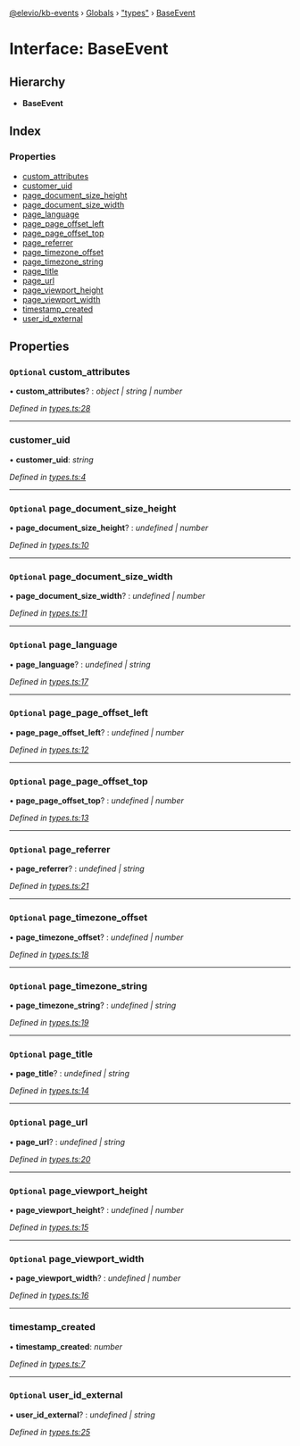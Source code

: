 [@elevio/kb-events](../README.md) › [Globals](../globals.md) › ["types"](../modules/_types_.md) › [BaseEvent](_types_.baseevent.md)

# Interface: BaseEvent

## Hierarchy

* **BaseEvent**

## Index

### Properties

* [custom_attributes](_types_.baseevent.md#optional-custom_attributes)
* [customer_uid](_types_.baseevent.md#customer_uid)
* [page_document_size_height](_types_.baseevent.md#optional-page_document_size_height)
* [page_document_size_width](_types_.baseevent.md#optional-page_document_size_width)
* [page_language](_types_.baseevent.md#optional-page_language)
* [page_page_offset_left](_types_.baseevent.md#optional-page_page_offset_left)
* [page_page_offset_top](_types_.baseevent.md#optional-page_page_offset_top)
* [page_referrer](_types_.baseevent.md#optional-page_referrer)
* [page_timezone_offset](_types_.baseevent.md#optional-page_timezone_offset)
* [page_timezone_string](_types_.baseevent.md#optional-page_timezone_string)
* [page_title](_types_.baseevent.md#optional-page_title)
* [page_url](_types_.baseevent.md#optional-page_url)
* [page_viewport_height](_types_.baseevent.md#optional-page_viewport_height)
* [page_viewport_width](_types_.baseevent.md#optional-page_viewport_width)
* [timestamp_created](_types_.baseevent.md#timestamp_created)
* [user_id_external](_types_.baseevent.md#optional-user_id_external)

## Properties

### `Optional` custom_attributes

• **custom_attributes**? : *object | string | number*

*Defined in [types.ts:28](https://github.com/elevio/kb-events/blob/b56fb39/src/types.ts#L28)*

___

###  customer_uid

• **customer_uid**: *string*

*Defined in [types.ts:4](https://github.com/elevio/kb-events/blob/b56fb39/src/types.ts#L4)*

___

### `Optional` page_document_size_height

• **page_document_size_height**? : *undefined | number*

*Defined in [types.ts:10](https://github.com/elevio/kb-events/blob/b56fb39/src/types.ts#L10)*

___

### `Optional` page_document_size_width

• **page_document_size_width**? : *undefined | number*

*Defined in [types.ts:11](https://github.com/elevio/kb-events/blob/b56fb39/src/types.ts#L11)*

___

### `Optional` page_language

• **page_language**? : *undefined | string*

*Defined in [types.ts:17](https://github.com/elevio/kb-events/blob/b56fb39/src/types.ts#L17)*

___

### `Optional` page_page_offset_left

• **page_page_offset_left**? : *undefined | number*

*Defined in [types.ts:12](https://github.com/elevio/kb-events/blob/b56fb39/src/types.ts#L12)*

___

### `Optional` page_page_offset_top

• **page_page_offset_top**? : *undefined | number*

*Defined in [types.ts:13](https://github.com/elevio/kb-events/blob/b56fb39/src/types.ts#L13)*

___

### `Optional` page_referrer

• **page_referrer**? : *undefined | string*

*Defined in [types.ts:21](https://github.com/elevio/kb-events/blob/b56fb39/src/types.ts#L21)*

___

### `Optional` page_timezone_offset

• **page_timezone_offset**? : *undefined | number*

*Defined in [types.ts:18](https://github.com/elevio/kb-events/blob/b56fb39/src/types.ts#L18)*

___

### `Optional` page_timezone_string

• **page_timezone_string**? : *undefined | string*

*Defined in [types.ts:19](https://github.com/elevio/kb-events/blob/b56fb39/src/types.ts#L19)*

___

### `Optional` page_title

• **page_title**? : *undefined | string*

*Defined in [types.ts:14](https://github.com/elevio/kb-events/blob/b56fb39/src/types.ts#L14)*

___

### `Optional` page_url

• **page_url**? : *undefined | string*

*Defined in [types.ts:20](https://github.com/elevio/kb-events/blob/b56fb39/src/types.ts#L20)*

___

### `Optional` page_viewport_height

• **page_viewport_height**? : *undefined | number*

*Defined in [types.ts:15](https://github.com/elevio/kb-events/blob/b56fb39/src/types.ts#L15)*

___

### `Optional` page_viewport_width

• **page_viewport_width**? : *undefined | number*

*Defined in [types.ts:16](https://github.com/elevio/kb-events/blob/b56fb39/src/types.ts#L16)*

___

###  timestamp_created

• **timestamp_created**: *number*

*Defined in [types.ts:7](https://github.com/elevio/kb-events/blob/b56fb39/src/types.ts#L7)*

___

### `Optional` user_id_external

• **user_id_external**? : *undefined | string*

*Defined in [types.ts:25](https://github.com/elevio/kb-events/blob/b56fb39/src/types.ts#L25)*
